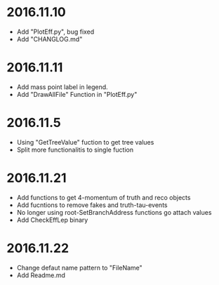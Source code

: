 # 2016.11.10
* Add "PlotEff.py", bug fixed
* Add "CHANGLOG.md"

# 2016.11.11
* Add mass point label in legend.
* Add "DrawAllFile" Function in "PlotEff.py"

# 2016.11.5
* Using "GetTreeValue" fuction to get tree values
* Split more functionalitis to single fuction

# 2016.11.21
* Add functions to get 4-momentum of truth and reco objects
* Add fucntions to remove fakes and truth-tau-events
* No longer using root-SetBranchAddress functions go attach values
* Add CheckEffLep binary

# 2016.11.22
* Change defaut name pattern to "FileName"
* Add Readme.md
